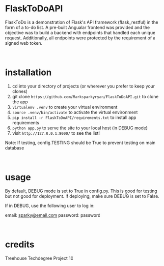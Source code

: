 # FlaskToDoAPI

FlaskToDo is a demonstration of Flask's API framework (flask_restful) in the form of a to-do list. A pre-built Angualar frontend was provided and the objective was to build a 
backend with endpoints that handled each unique request. Additionally, all endpoints were protected by the requirement of a signed web token.


<br/>

# installation

1. cd into your directory of projects (or wherever you prefer to keep your clones)
2. git clone ```https://github.com/Marksparkyryan/FlaskToDoAPI.git``` to clone the app
3. ```virtualenv .venv``` to create your virtual environment
4. ```source .venv/bin/activate``` to activate the virtual environment
5. ```pip install -r FlaskToDoAPI/requirements.txt``` to install app requirements
6. ```python app.py``` to serve the site to your local host (in DEBUG mode)
7. visit ```http://127.0.0.1:8000/``` to see the list! 

Note: If testing, config.TESTING should be True to prevent testing on main database 

<br/>

# usage

By default, DEBUG mode is set to True in config.py. This is good for testing but not good for deployment. If deploying, make sure
DEBUG is set to False.

If in DEBUG, use the following user to log in:

email: sparky@email.com
password: password


<br/>


# credits

Treehouse Techdegree Project 10

